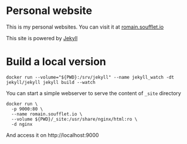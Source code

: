 # Personal website

This is my personal websites.
You can visit it at [romain.soufflet.io](https://romain.soufflet.io/)


This site is powered by [Jekyll](https://jekyllrb.com/)


# Build a local version

```
docker run --volume="${PWD}:/srv/jekyll" --name jekyll_watch -dt jekyll/jekyll jekyll build --watch
```

You can start a simple webserver to serve the content of `_site` directory

```
docker run \
  -p 9000:80 \
  --name romain.soufflet.io \
  --volume ${PWD}/_site:/usr/share/nginx/html:ro \
  -d nginx
```

And access it on http://localhost:9000
